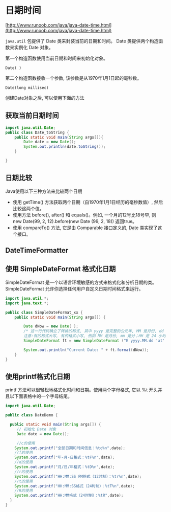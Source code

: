 # 日期时间

[http://www.runoob.com/java/java-date-time.html](http://www.runoob.com/java/java-date-time.html)

`java.util` 包提供了 Date 类来封装当前的日期和时间。 Date 类提供两个构造函数来实例化 Date 对象。

第一个构造函数使用当前日期和时间来初始化对象。

    Date( )

第二个构造函数接收一个参数, 该参数是从1970年1月1日起的毫秒数。

    Date(long millisec)

创建Date对象之后, 可以使用下面的方法

## 获取当前日期时间

```java
import java.util.Date;
public class Date_toString {
    public static void main(String args[]){
        Date date = new Date();
        System.out.println(date.toString());
    }

}
```

## 日期比较

Java使用以下三种方法来比较两个日期

* 使用 getTime() 方法获取两个日期（自1970年1月1日经历的毫秒数值）, 然后比较这两个值。
* 使用方法 before(), after() 和 equals()。例如, 一个月的12号比18号早, 则 new Date(99, 2, 12).before(new Date (99, 2, 18)) 返回true。
* 使用 compareTo() 方法, 它是由 Comparable 接口定义的, Date 类实现了这个接口。

## DateTimeFormatter

## 使用 SimpleDateFormat 格式化日期

SimpleDateFormat 是一个以语言环境敏感的方式来格式化和分析日期的类。SimpleDateFormat 允许你选择任何用户自定义日期时间格式来运行。

```java
import java.util.*;
import java.text.*;

public class SimpleDateFormat_xx {
    public static void main(String args[]) {

        Date dNow = new Date( );
        /* 这一行代码确立了转换的格式, 其中 yyyy 是完整的公元年, MM 是月份, dd 是日期, HH:mm:ss 是时、分、秒。
        注意:有的格式大写, 有的格式小写, 例如 MM 是月份, mm 是分；HH 是 24 小时制, 而 hh 是 12 小时制。*/
        SimpleDateFormat ft = new SimpleDateFormat ("E yyyy.MM.dd 'at' hh:mm:ss a zzz");

        System.out.println("Current Date: " + ft.format(dNow));
    }
}
```

## 使用printf格式化日期

printf 方法可以很轻松地格式化时间和日期。使用两个字母格式, 它以 %t 开头并且以下面表格中的一个字母结尾。

```java
import java.util.Date;

public class DateDemo {

  public static void main(String args[]) {
     // 初始化 Date 对象
     Date date = new Date();

     //c的使用
    System.out.printf("全部日期和时间信息：%tc%n",date);
    //f的使用
    System.out.printf("年-月-日格式：%tF%n",date);
    //d的使用
    System.out.printf("月/日/年格式：%tD%n",date);
    //r的使用
    System.out.printf("HH:MM:SS PM格式（12时制）：%tr%n",date);
    //t的使用
    System.out.printf("HH:MM:SS格式（24时制）：%tT%n",date);
    //R的使用
    System.out.printf("HH:MM格式（24时制）：%tR",date);
  }
}
```